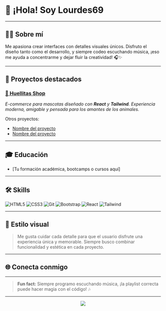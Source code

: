 # 👋 ¡Hola! Soy Lourdes69

---

## 👩‍💻 Sobre mí
Me apasiona crear interfaces con detalles visuales únicos. Disfruto el diseño tanto como el desarrollo, y siempre codeo escuchando música, ¡eso me ayuda a concentrarme y dejar fluir la creatividad! 🎧✨

---

## 🚀 Proyectos destacados

### [🐾 Huellitas Shop](#)
_E-commerce para mascotas diseñado con **React** y **Tailwind**. Experiencia moderna, amigable y pensada para los amantes de los animales._

<!-- Si tienes el logo de "Huellitas Shop", agrégalo aquí -->
<!-- ![Logo Huellitas Shop](ruta/al/logo.png) -->

Otros proyectos:
- [Nombre del proyecto](enlace)
- [Nombre del proyecto](enlace)

---

## 🎓 Educación
- [Tu formación académica, bootcamps o cursos aquí]

---

## 🛠️ Skills

![HTML5](https://img.shields.io/badge/HTML5-000000?style=for-the-badge&logo=html5&logoColor=violet)
![CSS3](https://img.shields.io/badge/CSS3-000000?style=for-the-badge&logo=css3&logoColor=violet)
![Git](https://img.shields.io/badge/Git-000000?style=for-the-badge&logo=git&logoColor=violet)
![Bootstrap](https://img.shields.io/badge/Bootstrap-000000?style=for-the-badge&logo=bootstrap&logoColor=violet)
![React](https://img.shields.io/badge/React-000000?style=for-the-badge&logo=react&logoColor=violet)
![Tailwind](https://img.shields.io/badge/Tailwind-000000?style=for-the-badge&logo=tailwindcss&logoColor=violet)

---

## 🎨 Estilo visual

> Me gusta cuidar cada detalle para que el usuario disfrute una experiencia única y memorable. Siempre busco combinar funcionalidad y estética en cada proyecto.

---

## 🌐 Conecta conmigo

<!--
[![LinkedIn](https://www.linkedin.com/in/lourdes-avalos-91a301255/)](tu-enlace)
[![Portfolio](https://img.shields.io/badge/Portfolio-000000?style=for-the-badge&logo=about.me&logoColor=violet)](tu-enlace)

-->

---

> **Fun fact:** Siempre programo escuchando música, ¡la playlist correcta puede hacer magia con el código! 🎶

---

<div align="center">
  <img src="https://capsule-render.vercel.app/api?type=wave&color=violet&height=120&section=footer&text=Lourdes69%20%C2%B7%20Diseño%20%26%20Desarrollo%20Frontend&fontSize=22&fontColor=000000"/>
</div>
